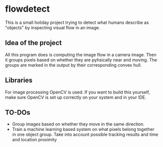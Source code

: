 # flowdetect

This is a small holiday project trying to detect what humans describe as "objects" by inspecting visual flow in an image.

## Idea of the project

All this program does is computing the image flow in a camera image. Then it groups pixels based on whether they are pyhsically near and moving. The groups are marked in the output by their corresponding convex hull.

## Libraries

For image processing OpenCV is used. If you want to build this yourself, make sure OpenCV is set up correctly on your system and in your IDE.

## TO-DOs

 - Group images based on whether they move in the same direction.
 - Train a machine learning based system on what pixels belong together in one object group. Take into account possible tracking results and time and location proximity
